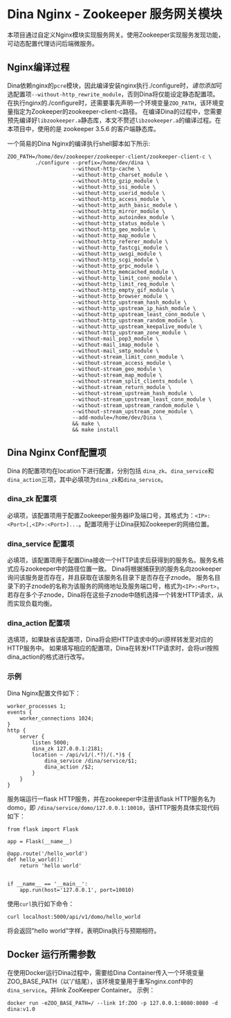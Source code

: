 # Dina Nginx - Zookeeper 服务网关模块

本项目通过自定义Nginx模块实现服务网关。使用Zookeeper实现服务发现功能，可动态配置代理访问后端微服务。

## Nginx编译过程

Dina依赖nginx的`pcre`模块，因此编译安装nginx执行./configure时，*请勿添加*可选配置项`--without-http_rewrite_module`，否则Dina将仅能设定静态配置项。
在执行nginx的./configure时，还需要事先声明一个环境变量`ZOO_PATH`，该环境变量指定为Zookeeper的zookeeper-client-c路径。
在编译Dina的过程中，您需要预先编译好`libzookeeper.a`静态库，本文不赘述`libzookeeper.a`的编译过程。在本项目中，使用的是 zookeeper 3.5.6 的客户端静态库。

一个简易的Dina Nginx的编译执行shell脚本如下所示:
```
ZOO_PATH=/home/dev/zookeeper/zookeeper-client/zookeeper-client-c \
         ./configure --prefix=/home/dev/dina \
                     --without-http-cache \
                     --without-http_charset_module \
                     --without-http_gzip_module \
                     --without-http_ssi_module \
                     --without-http_userid_module \
                     --without-http_access_module \
                     --without-http_auth_basic_module \
                     --without-http_mirror_module \
                     --without-http_autoindex_module \
                     --without-http_status_module \
                     --without-http_geo_module \
                     --without-http_map_module \
                     --without-http_referer_module \
                     --without-http_fastcgi_module \
                     --without-http_uwsgi_module \
                     --without-http_scgi_module \
                     --without-http_grpc_module \
                     --without-http_memcached_module \
                     --without-http_limit_conn_module \
                     --without-http_limit_req_module \
                     --without-http_empty_gif_module \
                     --without-http_browser_module \
                     --without-http_upstream_hash_module \
                     --without-http_upstream_ip_hash_module \
                     --without-http_upstream_least_conn_module \
                     --without-http_upstream_random_module \
                     --without-http_upstream_keepalive_module \
                     --without-http_upstream_zone_module \
                     --without-mail_pop3_module \
                     --without-mail_imap_module \
                     --without-mail_smtp_module \
                     --without-stream_limit_conn_module \
                     --without-stream_access_module \
                     --without-stream_geo_module \
                     --without-stream_map_module \
                     --without-stream_split_clients_module \
                     --without-stream_return_module \
                     --without-stream_upstream_hash_module \
                     --without-stream_upstream_least_conn_module \
                     --without-stream_upstream_random_module \
                     --without-stream_upstream_zone_module \
                     --add-module=/home/dev/Dina \
                     && make \
                     && make install
```
## Dina Nginx Conf配置项

Dina 的配置项均在location下进行配置，分别包括 `dina_zk`、`dina_service`和`dina_action`三项，其中必填项为`dina_zk`和`dina_service`。

### dina\_zk 配置项

必填项，该配置项用于配置Zookeeper服务器IP及端口号，其格式为：`<IP>:<Port>[,<IP>:<Port>]...`。配置项用于让Dina获知Zookeeper的网络位置。

### dina\_service 配置项

必填项，该配置项用于配置Dina接收一个HTTP请求后获得到的服务名。服务名格式应与zookeeper中的路径位置一致。
Dina将根据捕获到的服务名向zookeeper询问该服务是否存在，并且获取在该服务名目录下是否存在子znode。
服务名目录下的子znode的名称为该服务的网络地址及服务端口号，格式为`<IP>:<Port>`，
若存在多个子znode，Dina将在这些子znode中随机选择一个转发HTTP请求，从而实现负载均衡。


### dina\_action 配置项

选填项，如果缺省该配置项，Dina将会把HTTP请求中的uri原样转发至对应的HTTP服务中。
如果填写相应的配置项，Dina在转发HTTP请求时，会将uri按照dina\_action的格式进行改写。

### 示例

Dina Nginx配置文件如下：
```
worker_processes 1;
events {
    worker_connections 1024;
}
http {
    server {
        listen 5000;
        dina_zk 127.0.0.1:2181;
        location ~ /api/v1/(.*?)/(.*)$ {
            dina_service /dina/service/$1;
            dina_action /$2;
        }
    }
}

```

服务端运行一flask HTTP服务，并在zookeeper中注册该flask HTTP服务名为domo，即 `/dina/service/domo/127.0.0.1:10010`，该HTTP服务具体实现代码如下：

```
from flask import Flask

app = Flask(__name__)

@app.route('/hello_world')
def hello_world():
    return 'hello world'


if __name__ == '__main__':
    app.run(host='127.0.0.1', port=10010)
```

使用`curl`执行如下命令：

```
curl localhost:5000/api/v1/domo/hello_world
```

将会返回"hello world"字样，表明Dina执行与预期相符。


## Docker 运行所需参数
在使用Docker运行Dina过程中，需要给Dina Container传入一个环境变量ZOO\_BASE\_PATH（以'/'结尾），该环境变量用于重写nginx.conf中的`dina_service`。并link ZooKeeper Container。
示例：
```
docker run -eZOO_BASE_PATH=/ --link 1f:ZOO -p 127.0.0.1:8080:8080 -d dina:v1.0
```
